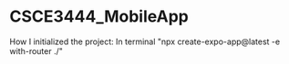 # CSCE3444_MobileApp

How I initialized the project:
In terminal "npx create-expo-app@latest -e with-router ./" 